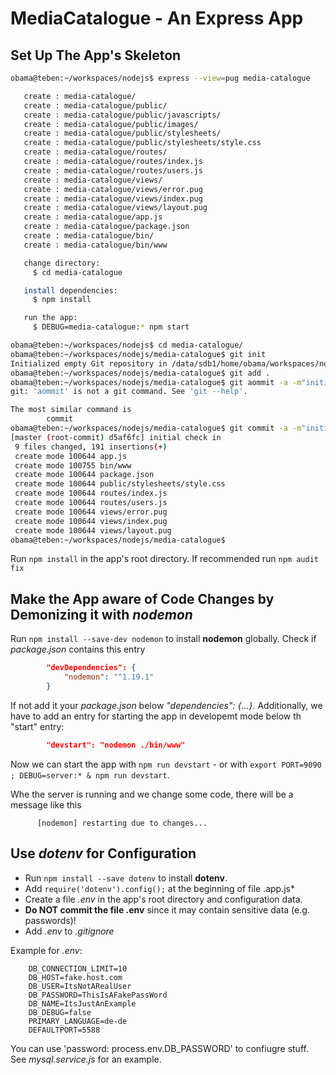 # MediaCatalogue - An Express App

## Set Up The App's Skeleton

```bash
obama@teben:~/workspaces/nodejs$ express --view=pug media-catalogue

   create : media-catalogue/
   create : media-catalogue/public/
   create : media-catalogue/public/javascripts/
   create : media-catalogue/public/images/
   create : media-catalogue/public/stylesheets/
   create : media-catalogue/public/stylesheets/style.css
   create : media-catalogue/routes/
   create : media-catalogue/routes/index.js
   create : media-catalogue/routes/users.js
   create : media-catalogue/views/
   create : media-catalogue/views/error.pug
   create : media-catalogue/views/index.pug
   create : media-catalogue/views/layout.pug
   create : media-catalogue/app.js
   create : media-catalogue/package.json
   create : media-catalogue/bin/
   create : media-catalogue/bin/www

   change directory:
     $ cd media-catalogue

   install dependencies:
     $ npm install

   run the app:
     $ DEBUG=media-catalogue:* npm start

obama@teben:~/workspaces/nodejs$ cd media-catalogue/
obama@teben:~/workspaces/nodejs/media-catalogue$ git init
Initialized empty Git repository in /data/sdb1/home/obama/workspaces/nodejs/media-catalogue/.git/
obama@teben:~/workspaces/nodejs/media-catalogue$ git add .
obama@teben:~/workspaces/nodejs/media-catalogue$ git aommit -a -m"initial check in"
git: 'aommit' is not a git command. See 'git --help'.

The most similar command is
        commit
obama@teben:~/workspaces/nodejs/media-catalogue$ git commit -a -m"initial check in"
[master (root-commit) d5af6fc] initial check in
 9 files changed, 191 insertions(+)
 create mode 100644 app.js
 create mode 100755 bin/www
 create mode 100644 package.json
 create mode 100644 public/stylesheets/style.css
 create mode 100644 routes/index.js
 create mode 100644 routes/users.js
 create mode 100644 views/error.pug
 create mode 100644 views/index.pug
 create mode 100644 views/layout.pug
obama@teben:~/workspaces/nodejs/media-catalogue$ 
```

Run `npm install` in the app's root directory. If recommended run `npm audit fix`

## Make the App aware of Code Changes by Demonizing it with *nodemon*

Run `npm install --save-dev nodemon` to install **nodemon** globally. Check if *package.json* contains this entry

```json
        "devDependencies": {
            "nodemon": "^1.19.1"
        }
```

If not add it your *package.json* below *"dependencies": {...}*. Additionally, we have to add an entry for starting the 
app in developemt mode below th "start" entry:

```json
        "devstart": "nodemon ./bin/www"
```

Now we can start the app with `npm run devstart` - or with `export PORT=9090 ; DEBUG=server:* & npm run devstart`.

Whe the server is running and we change some code, there will be a message like this

```code
      [nodemon] restarting due to changes...
```

## Use *dotenv* for Configuration

* Run `npm install --save dotenv` to install **dotenv**. 
* Add `require('dotenv').config();` at the beginning of file .app.js*
* Create a file *.env* in the app's root directory and configuration data.
* **Do NOT commit the file .env** since it may contain sensitive data (e.g. passwords)!
* Add *.env* to *.gitignore*

Example for *.env*:

```config
    DB_CONNECTION_LIMIT=10
    DB_HOST=fake.host.com
    DB_USER=ItsNotARealUser
    DB_PASSWORD=ThisIsAFakePassWord
    DB_NAME=ItsJustAnExample
    DB_DEBUG=false
    PRIMARY_LANGUAGE=de-de
    DEFAULTPORT=5588
```
You can use 'password: process.env.DB_PASSWORD' to confiugre stuff. See *mysql.service.js* for an example.